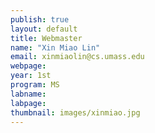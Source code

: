 ```yaml
---
publish: true
layout: default
title: Webmaster
name: "Xin Miao Lin"
email: xinmiaolin@cs.umass.edu 
webpage: 
year: 1st
program: MS
labname: 
labpage: 
thumbnail: images/xinmiao.jpg
---
```

